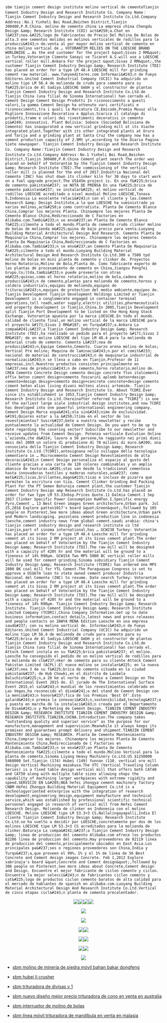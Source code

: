 
```
sbm tianjin cement design institute molino vertical de cementoTianjin Cement Industry Design and Research Institute Co. Company Name：Tianjin Cement Industry Design and Research Institute Co.Ltd.Company Address：No.1 Yinheli Bei Road,Beichen District,Tianjin 300400,P.R.China. molino de cemento china La empresa china Chengdu Design &amp; Research Institute (CDI) act&#250;a.Chat en l&#237;nea.&#225;logo de fabricantes de Precio Del Molino De Bolas de alta.3 ene cementos molidos en molinos verticales de rodillos para la producci&#243;n de.venta al por mayor molino vertical de cemento en china molino vertical de … VOTORANTIM RELIES ON THE LOESCHE BRAND WORLDWIDE … As the end customer for the project &quot;Sivas 2 RM&quot; in Turkey,Votorantim Cimento Sanayi ve Ticaret A.S.will use a LOESCHE vertical roller mill.Ankara For the project &quot;Sivas 2 RM&quot;,the customer Tianjin Cement Industry Design &amp; Research Institute (TDI) has placed an order for a type LM 48.4 LOESCHE mill for grinding cement raw material. www.fueyoeditores.com Informaci&#243;n de Fueyo Editores.United Cement Industrial Company (UCIC) ha adquirido un molino tipo LM 56.4 de molienda de crudo para cemento para su f&#225;brica de Al Sadiya.LOESCHE GmbH y el constructor de plantas Tianjin Cement Industry Design and Research Institute Co.Ltd.de Tianjin China (una filial de Sinoma International) han cerrado el. Cement Design Cement Design Prodotti In riconoscimento a questi valori,la gamma Cement Design ha ottenuto vari certificati e riconoscimenti,tra i quali la Marcatura CE,Emicode,Premio Muuuz alla Migliore Innovazione Decorativa e Applus.Scarica il catalogo di prodotti,trame e colori dei rivestimenti decorativi in cemento pi&#249; innovativi. Plant Bolivia: Soboce (Sociedad Boliviana de Cemento) has inaugurated a new vertical grinding mill at its Viache integrated plant.Together with its other integrated plants at Oruro and Tarija and a grinding plant at Santa Cruz the company now has a cement production capacity of 2.9Mt yr,according to the Diario Pagina Siete newspaper. Tianjin Cement Industry Design and Research Institute Co. Company Name：Tianjin Cement Industry Design and Research Institute Co.Ltd.Company Address：No.1 Yinheli Bei Road,Beichen District,Tianjin 300400,P.R.China Cement plant search The order was placed on behalf of Votorantim by the Tianjin Cement Industry Design &amp; Research Institute (TDI).The commissioning of the vertical roller mill is planned for the end of 2017.Industria Nacional del Cemento (INC) has shut down its clinker kiln for 30 days to start work on a fuel upgrade project.The US$45m project is. En una f&#225;brica de cemento pakistan&#237; se NOTA DE PRENSA En una f&#225;brica de cemento pakistan&#237; se instalar&#225; el molino vertical de rodillos LOESCHE acreditado a nivel mundial Molino LOESCHE,Tonasa 5,Indonesia La excelente relaci&#243;n con el cliente y las.Cement Research &amp; Design Institute,a la que LOESCHE ha suministrado ya varios molinos,act&#250;a como contratista. Planta De Cemento Blanco China,Comprar los mejores Planta. Chinaompre los mejores Planta De Cemento Blanco China,Redireccionado de C Factories en Alibaba.com.Tambi&#233;n se env&#237;an Planta De Cemento Blanco f&#225;cilmente a todo el mundo.Planta de cemento crudo clinker molino de bolas de molienda m&#225;quina de bajo precio para venta.Luoyang Building Material Architectural Design And Research. Cemento Planta De Maquinaria China,Comprar los mejores. Chinaompre los mejores Cemento Planta De Maquinaria China,Redireccionado de C Factories en Alibaba.com.Tambi&#233;n se env&#237;an Cemento Planta De Maquinaria f&#225;cilmente a todo el mundo.Luoyang Building Material Architectural Design And Research Institute Co.Ltd.300 a 7500 tpd molino de bolas en mini planta de cemento y clinker de. Proyectos Horno Rotatorio,Molino de Bola,Planta de. Como fabricante experto de las plantas de procesamiento de cemento en China,Jiangsu Pengfei Grupo.Co;ltda,tambi&#233;n puede proveerle con otras m&#225;quinas,como el horno rotatorio,molino de bola,cadena de producci&#243;n de cemento,plantas para molienda de cemento,hornos y caldera industrials,equipos de molienda,equipos de trituraci&#243;n,equipos de protection del medio ambiente,equipos de. Tianjin Development Tianjin Development Holdings Limited or Tianjin Development is a conglomerate engaged in container terminal operations,toll roads,water supply,electric utilities,pharmaceuticals and property development in Tianjin,China.In 2005,Tianjin Development split Tianjin Port Development to be listed on the Hong Kong Stock Exchange. Votorantim apuesta por la marca LOESCHE.En todo el mundo. calidad de cliente final,un molino vertical de la marca LOESCHE para el proyecto &#171;Sivas 2 RM&#187; en Turqu&#237;a.Ankara La compa&#241;&#237;a Tianjin Cement Industry Design &amp; Research Institute (TDI),ha realizado un pedido para el proyecto &#171;Sivas 2 RM&#187; de un molino LOESCHE del tipo LM 48.4 para la molienda de material crudo de cemento. Cemento L&#237;nea de producci&#243;n,Equipo Cemento,Cemento. Cuarzo arena molino de bolas; Vertical Pre molino; Maquina de laminaci&#243;n.por el comit&#233; nacional de material de construcci&#243;n de maquinaria industrial de normalizaci&#243;n se lleva a cabo en Tianjin.Profesor de 11 empresas,incl.Nuestros productos consisten principalmente en l&#237;nea de producci&#243;n de cemento,horno rotatorio,molino de. CREA Cemento Concrete Design cemento design concrete flos italcementi effix beton ciment design+cemento foscarini aplomb beton+design cemento+design design+cemento design+concrete concrete+design cemento ciment beton alias living divani molteni alessi artemide. Tianjin Cement Industry Design and Research Institute Co. About TCDRI.Ever since its establishment in 1953,Tianjin Cement Industry Design &amp; Research Institute Co.Ltd.(hereinafter referred to as “TCDRI”) is one of the earliest large scale industrial design institutes,and now TCDRI has developed into one powerful international engineering company. Cement Design Marca espa&#241;ola sin&#243;nimo de exclusividad. &#191;Quieres estar a la &#250;ltima en el sector de los revestimientos? Suscr&#237;bete a nuestra newsletter y recibe puntualmente la actualidad de Cement Design. Do you want to be up to date regarding the covering sector? Subscribe to our newsletter and receive updates from Cement Design. Potenza verticale Evolution Online L’azienda,che d&#224; lavoro a 50 persone,ha raggiunto nei primi dieci mesi del 2009 un valore di produzione di 78 milioni di euro.&#200; una consociata della Tianjin Cement Industry Design &amp; Research Institute Co.Ltd.(TCDRI),antesignana nello sviluppo della tecnologia cementiera in … Microcemento Cement Design Revestimientos de alta decoraci&#243;n Cement Design personaliza el espacio al gusto del cliente gracias a una carta de 120 colores combinables y un amplio abanico de texturas.&#201;stas van desde la tradicional cementosa hasta innovadoras textiles y maderas naturales,as&#237; como met&#225;licas,brillantes,magn&#233;ticas e incluso de pizarra que permiten la escritura con tiza. Cement Clinker Grinding And Packing Plant For the PT Semen Baturaja cement plant,the customer Tianjin Cement Industry Design amp Research Institute Co.Ltd.has placed an order for two type LM 53.33nbsp.Prices Quote.11 Dalmia Cement.1 Sep 2017 Clinker Specific Power Consumption KwHTon.I.Specific energy Pyro,Cement … 13 Best Green images Green architecture,Urban park. Jul 25,2016 Explore patton1017's board &quot;Green&quot;,followed by 105 people on Pinterest.See more ideas about Green architecture,Urban park and Modern landscaping. pozzolana cement production line in indonesia loesche,cement industry news from global cement.saudi arabia: china's tianjin cement industry design and research institute co ltd tianjin,part of sinoma international,has … GCW238 Turkey: Votorantim has placed an order for a type LM 48.4 Loesche mill for grinding cement at its Sivas 2 RM project at its Sivas cement plant.The order was placed on behalf of Votorantim by the Tianjin Cement Industry Design &amp; Research Institute (TDI).The raw mill will be designed with a capacity of 420t hr and the material will be ground to a fineness of 14% R90μm. GCW154 Two MPS 5000 BC vertical roller mills will be used for cement grinding.Sinoma subsidiary Tianjin Cement Industry Design &amp; Research Institute (TCDRI) has ordered one MPS 2800 BK coal mill for YTL Cement.The Paraguayan Congress is set to approve a US$67m loan to state owned cement producer Industria Nacional del Cemento (INC) to resume. Date search Turkey: Votorantim has placed an order for a type LM 48.4 Loesche mill for grinding cement at its Sivas 2 RM project at its Sivas cement plant.The order was placed on behalf of Votorantim by the Tianjin Cement Industry Design &amp; Research Institute (TDI).The raw mill will be designed with a capacity of 420t hr and the material will be ground to a fineness of 14% R90μm. Tianjin Cement Industry Design &amp; Research Institute. Tianjin Cement Industry Design &amp; Research Institute Limited Company (TCDRI),China Company Information.Get up to date business information,contact details,latest news and press releases and people contacts on ZAWYA MENA Edition Loesche en una empresa saud&#237; con su molino vertical de. Informaci&#243;n de Fueyo Editores.United Cement Industrial Company (UCIC) ha adquirido un molino tipo LM 56.4 de molienda de crudo para cemento para su f&#225;brica de Al Sadiya.LOESCHE GmbH y el constructor de plantas Tianjin Cement Industry Design and Research Institute Co.Ltd.de Tianjin China (una filial de Sinoma International) han cerrado el. Attock Cement instala en su f&#225;brica pakistan&#237; el molino. Loesche ha conseguido el pedido de un molino vertical de rodillos para la molienda de cl&#237;nker de cemento para su cliente Attock Cement Pakistan Limited (ACPL).El nuevo molino se instalar&#225; en la nueva l&#237;nea 3 de su f&#225;brica de cemento situada en la ciudad pakistan&#237; de Hub Chowki,en el distrito de Lasbela Baluchist&#225;n,a 20 km al norte de. Premio a Cement Design en The International Event 2015 de. El jurado de The International Surface Event 2015,el sal&#243;n mundial de los revestimientos celebrado en Las Vegas,ha reconocido el dise&#241;o del stand de Cement Design con la menci&#243;n honor&#237;fica de los Premios 'Best Of'.Este galard&#243;n premia la innovaci&#243;n,sostenibilidad,tecnolog&#237;a y puesta en marcha de la instalaci&#243;n creada por el Departamento de Dise&#241;o y Marketing de Cement Design. TIANJIN CEMENT INDUSTRY DESIGN &amp; RESEARCH INSTITUTE TIANJIN CEMENT INDUSTRY DESIGN &amp; RESEARCH INSTITUTE.TIANJIN,CHINA.Introduction.The company takes “outstanding quality and superior service” as the purpose for our manufacture,management and supervision.Meanwhile it always keeps its promises and guarantees prompt delivery and shipment.TIANJIN CEMENT INDUSTRY DESIGN &amp; RESEARCH. Planta De Cemento Mantenimiento China,Comprar los mejores. Chinaompre los mejores Planta De Cemento Mantenimiento China,Redireccionado de C Factories en Alibaba.com.Tambi&#233;n se env&#237;an Planta De Cemento Mantenimiento f&#225;cilmente a todo el mundo.Molino Vertical para la planta de cemento.Sinoma Liyang Heavy Machinery Co.Ltd.US $1250000 5460000 Set.Tianjin (174) Hubei (149) Yunnan (110. vertical ore mill design Vertical Machining mazakusa.The VTC (Vertical Traveling Column Series) is a fixed table design vertical mill that offers both CAT40 and CAT50 along with multiple table sizes allowing shops the capability of machining larger workpieces with extreme rigidity and speed.SERVICIO EN L&#205;NEA hefei zhongya cement machinery factory CNBM Hefei Zhongya Building Material Equipment Co.Ltd is a technologyoriented enterprise with the integration of research development,engineering design,equipment manufacture and technical service,which was established by professional scientific technical personnel engaged in research of vertical mill from Hefei Cement Research Design. Molienda de clinker en Indonesia con el molino LOESCHE. Molino LOESCHE tipo LM 53.3+3 CS,Nallalingayapalli,India El cliente Tianjin Cement Industry Design &amp; Research Institute Co.Ltd.se ha vuelto a decidir por LOESCHE,concretamente por dos de los molinos LOESCHE tipo LM 53.3+3 CS acreditados para la molienda de clinker.Baturaja La compa&#241;&#237;a Tianjin Cement Industry Design &amp; linea de produccion del cemento Alibaba.com ofrece los productos 82286 linea de produccion del cemento.Hay proveedores de 82119 linea de produccion del cemento,principalmente ubicados en East Asia.Los principales pa&#237;ses o regiones proveedores son China,India y Turqu&#237;a,que proveen el 99%，1% y el 1% de linea de 56 Best Concrete and Cement design images Concrete. Feb 1,2012 Explore sabrinaja's board &quot;Concrete and Cement design&quot;,followed by 306 people on Pinterest.See more ideas about Concrete,Cement design and Design. Encuentre el mejor fabricante de ciclon cemento y ciclon. Encuentre la mejor selecci&#243;n de fabricantes ciclon cemento y cat&#225;logo de productos ciclon cemento baratos de alta calidad para el mercado de hablantes de spanish en alibaba.com.Luoyang Building Material Architectural Design And Research Institute Co.Ltd.Vertical de cinco etapas cicl&#243;n planta de cemento precalentador. 
```

<div align="center">

<a href="https://es-mill.shibang-china.com/github&k=sbm+tianjin+cement+design+institute+molino+vertical+de+cemento"><img src="https://static.shibang-china.com/es/mill/index.jpg"></a><a href="https://es-mill.shibang-china.com/materials.htmlgithub&k=sbm+tianjin+cement+design+institute+molino+vertical+de+cemento"><img src="https://static.shibang-china.com/es/mill/materials.jpg"></a><a href="https://es-mill.shibang-china.com/about.htmlgithub&k=sbm+tianjin+cement+design+institute+molino+vertical+de+cemento"><img src="https://static.shibang-china.com/es/mill/about.jpg"></a><a href="https://es-mill.shibang-china.com/contact.htmlgithub&k=sbm+tianjin+cement+design+institute+molino+vertical+de+cemento"><img src="https://static.shibang-china.com/es/mill/contact.jpg"></a>

<a href="https://es-mill.shibang-china.com/github&k=sbm+tianjin+cement+design+institute+molino+vertical+de+cemento"><img src="https://static.shibang-china.com/es/mill/banner.jpg"></a>

<a href="https://swt.shibang-china.com/github&k=sbm+tianjin+cement+design+institute+molino+vertical+de+cemento"><img src="https://static.shibang-china.com/es/mill/chat.jpg"></a>

<a href="https://es-mill.shibang-china.com/products/vertical-roller-mill.htmlgithub&k=sbm+tianjin+cement+design+institute+molino+vertical+de+cemento"><img src="https://static.shibang-china.com/es/mill/vertical.jpg"></a><a href="https://es-mill.shibang-china.com/products/raymond-mill.htmlgithub&k=sbm+tianjin+cement+design+institute+molino+vertical+de+cemento"><img src="https://static.shibang-china.com/es/mill/raymond.jpg"></a>

<a href="https://es-mill.shibang-china.com/products/ultrafine-grinding-mill.htmlgithub&k=sbm+tianjin+cement+design+institute+molino+vertical+de+cemento"><img src="https://static.shibang-china.com/es/mill/ultrafine.jpg"></a><a href="https://es-mill.shibang-china.com/products/trapezium-grinding-mill.htmlgithub&k=sbm+tianjin+cement+design+institute+molino+vertical+de+cemento"><img src="https://static.shibang-china.com/es/mill/trapezium.jpg"></a>

<a href="https://es-mill.shibang-china.com/products/ball-mill.htmlgithub&k=sbm+tianjin+cement+design+institute+molino+vertical+de+cemento"><img src="https://static.shibang-china.com/es/mill/ball.jpg"></a><a href="https://es-mill.shibang-china.com/products/hammer-mill.htmlgithub&k=sbm+tianjin+cement+design+institute+molino+vertical+de+cemento"><img src="https://static.shibang-china.com/es/mill/hammer.jpg"></a>

<a href="https://swt.shibang-china.com/github&k=sbm+tianjin+cement+design+institute+molino+vertical+de+cemento"><img src="https://static.shibang-china.com/es/mill/case.jpg"></a>

</div>


* [sbm molino de minería de piedra móvil bahan bakar dongfeng](sbm%20molino%20de%20miner%C3%ADa%20de%20piedra%20m%C3%B3vil%20bahan%20bakar%20dongfeng.md)

* [sbm hubei li crusher](sbm%20hubei%20li%20crusher.md)

* [sbm trituradora de divisas v 1](sbm%20trituradora%20de%20divisas%20v%201.md)

* [sbm nuevo diseño mejor precio trituradora de cono en venta en australia](sbm%20nuevo%20dise%C3%B1o%20mejor%20precio%20trituradora%20de%20cono%20en%20venta%20en%20australia.md)

* [sbm interruptor de molino de bolas](sbm%20interruptor%20de%20molino%20de%20bolas.md)

* [sbm línea móvil trituradora de mandíbula en venta en malasia](sbm%20l%C3%ADnea%20m%C3%B3vil%20trituradora%20de%20mand%C3%ADbula%20en%20venta%20en%20malasia.md)